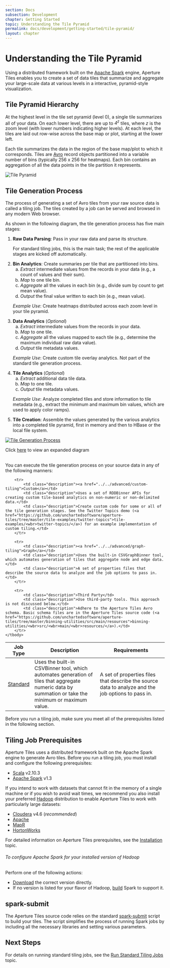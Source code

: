 ```yaml
---
section: Docs
subsection: Development
chapter: Getting Started
topic: Understanding the Tile Pyramid
permalink: docs/development/getting-started/tile-pyramid/
layout: chapter
---
```


Understanding the Tile Pyramid
==============================

Using a distributed framework built on the [Apache Spark](https://spark.apache.org/) engine, Aperture Tiles enables you to create a set of data tiles that summarize and aggregate your large-scale data at various levels in a interactive, pyramid-style visualization.

## <a name="pyramid-hierarchy"></a> Tile Pyramid Hierarchy ##

At the highest level in the tile set pyramid (level 0), a single tile summarizes all of your data. On each lower level, there are up to *4<sup>z</sup>* tiles, where *z* is the zoom level (with lower numbers indicating higher levels). At each level, the tiles are laid out row-wise across the base map or plot, starting at the lower left. 

Each tile summarizes the data in the region of the base map/plot to which it corresponds. Tiles are [Avro](http://avro.apache.org/) record objects partitioned into a variable number of bins (typically 256 x 256 for heatmaps). Each bin contains an aggregation of all the data points in the tile partition it represents.

<img src="../../../../img/tile-pyramid-hierarchy.png" class="screenshot" alt="Tile Pyramid" />

## <a name="tile-gen-process"></a> Tile Generation Process ##

The process of generating a set of Avro tiles from your raw source data is called a tiling job. The tiles created by a job can be served and browsed in any modern Web browser.

As shown in the following diagram, the tile generation process has five main stages:

1. **Raw Data Parsing**: Pass in your raw data and parse its structure.
   <p>For standard tiling jobs, this is the main task; the rest of the applicable stages are kicked off automatically.</p>
2. **Bin Analytics**: Create summaries per tile that are partitioned into bins.
    <ol type="a">
        <li><em>Extract</em> intermediate values from the records in your data (e.g., a count of values and their sum).</li>
        <li><em>Map</em> to one tile bin.</li>
        <li><em>Aggregate</em> all the values in each bin (e.g., divide sum by count to get mean value).</li>
        <li><em>Output</em> the final value written to each bin (e.g., mean value).</li>
    </ol>
    <p><em>Example Use</em>: Create heatmaps distributed across each zoom level in your tile pyramid.</p>
3. **Data Analytics** (*Optional*)
    <ol type="a">
        <li><em>Extract</em> intermediate values from the records in your data.</li>
        <li><em>Map</em> to one tile.</li>
        <li><em>Aggregate</em> all the values mapped to each tile (e.g., determine the maximum individual raw data value).</li>
        <li><em>Output</em> tile metadata values.</li>
    </ol>
    <p><em>Example Use</em>: Create custom tile overlay analytics. Not part of the standard tile generation process.</p>
4. **Tile Analytics** (*Optional*)
    <ol type="a">
        <li><em>Extract</em> additional data tile data.</li>
        <li><em>Map</em> to one tile.</li>
        <li><em>Output</em> tile metadata values.</li>
    </ol>
    <p><em>Example Use</em>: Analyze completed tiles and store information to tile metadata (e.g., extract the minimum and maximum bin values, which are used to apply color ramps).</p>
5. **Tile Creation**: Assemble the values generated by the various analytics into a completed tile pyramid, first in memory and then to HBase or the local file system.

<a href="diagram.html" class="screenshot"><img src="../../../../img/tile-gen-process-thumb.png" alt="Tile Generation Process"/></a>
<div class="git">Click <a href="https://raw.githubusercontent.com/unchartedsoftware/aperture-tiles/master/docs/src/img/tile-gen-process-lg.png">here</a> to view an expanded diagram</div>

<br>You can execute the tile generation process on your source data in any of the following manners:

<table class="summaryTable" style="width:100%;">
    <thead>
        <tr>
            <th scope="col" style="width:15%;">Job Type</th>
            <th scope="col" style="width:42%;">Description</th>
            <th scope="col" style="width:43%;">Requirements</th>
        </tr>
    </thead>
    <tbody>
        <tr>
            <td class="description"><a href="../../how-to/standard-tiling">Standard</a></td>
            <td class="description">Uses the built-in CSVBinner tool, which automates generation of tiles that aggregate numeric data by summation or take the minimum or maximum value.</td>
            <td class="description">A set of properties files that describe the source data to analyze and the job options to pass in.</td>
        </tr>

        <tr>
            <td class="description"><a href="../../advanced/custom-tiling">Custom</a></td>
            <td class="description">Uses a set of RDDBinner APIs for creating custom tile-based analytics on non-numeric or non-delimited data.</td>
            <td class="description">Create custom code for some or all of the tile generation stages. See the Twitter Topics demo (<a href="https://github.com/unchartedsoftware/aperture-tiles/tree/master/tile-examples/twitter-topics">tile-examples/<wbr>twitter-topics/</a>) for an example implementation of custom tiling.</td>
        </tr>

        <tr>
            <td class="description"><a href="../../advanced/graph-tiling">Graph</a></td>
            <td class="description">Uses the built-in CSVGraphBinner tool, which automates generation of tiles that aggregate node and edge data.</td>
            <td class="description">A set of properties files that describe the source data to analyze and the job options to pass in.</td>
        </tr>

        <tr>
            <td class="description">Third Party</td>
            <td class="description">Use third-party tools. This approach is not discussed below.</td>
            <td class="description">Adhere to the Aperture Tiles Avro schema. Basic schema files are in the Aperture Tiles source code (<a href="https://github.com/unchartedsoftware/aperture-tiles/tree/master/binning-utilities/src/main/resources">binning-utilities/<wbr>src/<wbr>main/<wbr>resources/</a>).</td>
        </tr>
    </tbody>
</table>

Before you run a tiling job, make sure you meet all of the prerequisites listed in the following section.

## <a name="prerequisites"></a> Tiling Job Prerequisites ##

Aperture Tiles uses a distributed framework built on the Apache Spark engine to generate Avro tiles. Before you run a tiling job, you must install and configure the following prerequisites:

- [Scala](http://www.scala-lang.org/) v2.10.3
- [Apache Spark](http://spark.incubator.apache.org/) v1.3

If you intend to work with datasets that cannot fit in the memory of a single machine or if you wish to avoid wait times, we recommend you also install your preferred [Hadoop](http://hadoop.apache.org/) distribution to enable Aperture Tiles to work with particularly large datasets:

- [Cloudera](http://hadoop.apache.org/) v4.6 (*recommended*)
- [Apache](http://hadoop.apache.org/docs/r1.2.1/index.html)
- [MapR](http://www.mapr.com/products/apache-hadoop)
- [HortonWorks](http://hortonworks.com/)

For detailed information on Aperture Tiles prerequisites, see the [Installation](../../getting-started/installation/) topic.

<h6 class="procedure">To configure Apache Spark for your installed version of Hadoop</h6>

Perform one of the following actions:

- [Download](http://spark.apache.org/downloads.html) the correct version directly.
- If no version is listed for your flavor of Hadoop, [build](http://spark.apache.org/docs/latest/building-with-maven.html) Spark to support it.

## <a name="spark-submit"></a> spark-submit ##

The Aperture Tiles source code relies on the standard [spark-submit](http://spark.apache.org/docs/1.3.0/submitting-applications.html) script to build your tiles. The script simplifies the process of running Spark jobs by including all the necessary libraries and setting various parameters.

## Next Steps ##

For details on running standard tiling jobs, see the [Run Standard Tiling Jobs](../../how-to/standard-tiling) topic.